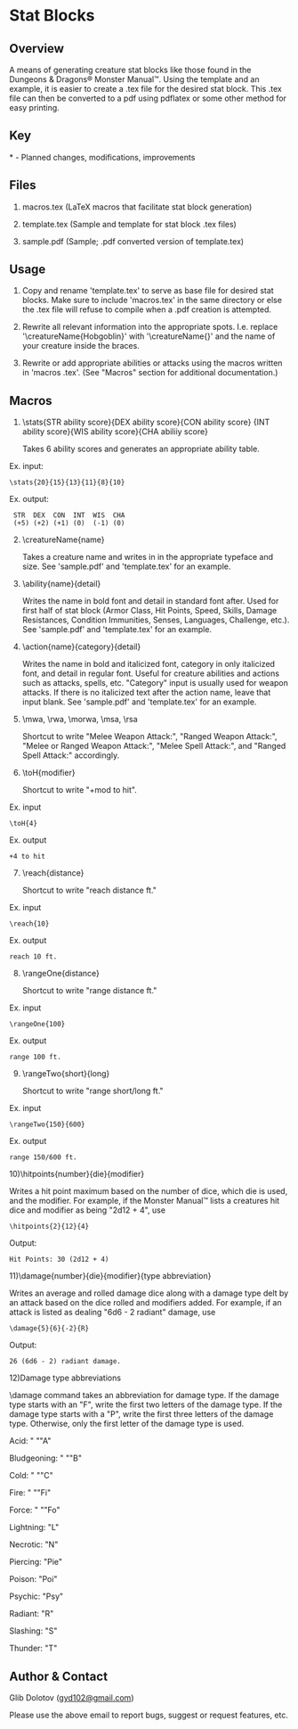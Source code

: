 
Stat Blocks
===========

Overview
--------
A means of generating creature stat blocks like those found in the
Dungeons & Dragons® Monster Manual™. Using the template and an example, it is
easier to create a .tex file for the desired stat block. This .tex file can
then be converted to a pdf using pdflatex or some other method for easy 
printing.

Key
---
\* - Planned changes, modifications, improvements

Files
-----
1) macros.tex (LaTeX macros that facilitate stat block generation)

2) template.tex (Sample and template for stat block .tex files)

3) sample.pdf (Sample; .pdf converted version of template.tex)

Usage
-----
1) Copy and rename 'template.tex' to serve as base file for desired stat blocks.
   Make sure to include 'macros.tex' in the same directory or else the .tex file
   will refuse to compile when a .pdf creation is attempted.

2) Rewrite all relevant information into the appropriate spots. I.e. replace
   '\creatureName{Hobgoblin}' with '\creatureName{}' and the name of your
   creature inside the braces.

3) Rewrite or add appropriate abilities or attacks using the macros written in
   'macros .tex'. (See "Macros" section for additional documentation.)

Macros
------
1) \stats{STR ability score}{DEX ability score}{CON ability score}
   	 {INT ability score}{WIS ability score}{CHA abiliiy score}

   Takes 6 ability scores and generates an appropriate ability table.

  Ex. input:
   
    \stats{20}{15}{13}{11}{8}{10}

  Ex. output:
   
     STR  DEX  CON  INT  WIS  CHA
     (+5) (+2) (+1) (0)  (-1) (0)

2) \creatureName{name}

   Takes a creature name and writes in in the appropriate typeface and size.
   See 'sample.pdf' and 'template.tex' for an example.

3) \ability{name}{detail}

   Writes the name in bold font and detail in standard font after. Used for
   first half of stat block (Armor Class, Hit Points, Speed, Skills, Damage
   Resistances, Condition Immunities, Senses, Languages, Challenge, etc.).
   See 'sample.pdf' and 'template.tex' for an example.

4) \action{name}{category}{detail}

   Writes the name in bold and italicized font, category in only italicized
   font, and detail in regular font. Useful for creature abilities and actions
   such as attacks, spells, etc. "Category" input is usually used for weapon
   attacks. If there is no italicized text after the action name, leave that
   input blank. See 'sample.pdf' and 'template.tex' for an example.

5) \mwa, \rwa, \morwa, \msa, \rsa

   Shortcut to write "Melee Weapon Attack:", "Ranged Weapon Attack:", "Melee or
   Ranged Weapon Attack:", "Melee Spell Attack:", and "Ranged Spell Attack:"
   accordingly.

6) \toH{modifier}

   Shortcut to write "+mod to hit".

  Ex. input

    \toH{4}

  Ex. output

    +4 to hit

7) \reach{distance}

   Shortcut to write "reach distance ft."

  Ex. input

    \reach{10}

  Ex. output

    reach 10 ft.

8) \rangeOne{distance}

   Shortcut to write "range distance ft."

  Ex. input

    \rangeOne{100}

  Ex. output

    range 100 ft.

9) \rangeTwo{short}{long}

   Shortcut to write "range short/long ft."

  Ex. input

    \rangeTwo{150}{600}

  Ex. output

    range 150/600 ft.

10)\hitpoints{number}{die}{modifier}

   Writes a hit point maximum based on the number of dice, which die is used,
   and the modifier. For example, if the Monster Manual™ lists a creatures hit
   dice and modifier as being "2d12 + 4", use

    \hitpoints{2}{12}{4}

   Output:

    Hit Points: 30 (2d12 + 4)

11)\damage{number}{die}{modifier}{type abbreviation}

   Writes an average and rolled damage dice along with a damage type delt by an
   attack based on the dice rolled and modifiers added. For example, if an
   attack is listed as dealing "6d6 - 2 radiant" damage, use

    \damage{5}{6}{-2}{R}

   Output:

    26 (6d6 - 2) radiant damage.

12)Damage type abbreviations

   \damage command takes an abbreviation for damage type. If the damage type
   starts with an "F", write the first two letters of the damage type. If the
   damage type starts with a "P", write the first three letters of the damage
   type. Otherwise, only the first letter of the damage type is used.

   Acid: " ""A"

   Bludgeoning: " ""B"

   Cold: " ""C"

   Fire: " ""Fi"

   Force: " ""Fo"

   Lightning: "L"

   Necrotic: "N"

   Piercing: "Pie"

   Poison: "Poi"

   Psychic: "Psy"

   Radiant: "R"

   Slashing: "S"

   Thunder: "T"

Author & Contact
----------------
Glib Dolotov (gyd102@gmail.com)

Please use the above email to report bugs, suggest or request features, etc.
